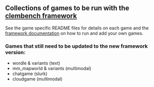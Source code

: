 ## Collections of games to be run with the [clembench framework](https://github.com/clp-research/clembench)

See the game specific README files for details on each game and the [framework documentation](https://github.com/clp-research/clembench/tree/main/docs) on how to run and add your own games.

### Games that still need to be updated to the new framework version:
* wordle & variants (text)
* mm_mapworld & variants (multimodal)
* chatgame (slurk)
* cloudgame (multimodal)